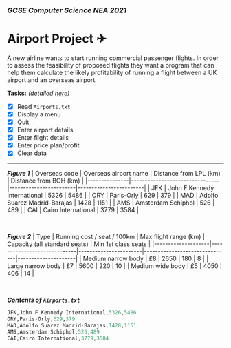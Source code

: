 ### *GCSE Computer Science NEA 2021*
# Airport Project ✈

A new airline wants to start running commercial passenger flights. In order to assess the feasibility of proposed flights they want a program that can help them calculate the likely profitability of running a flight between a UK airport and an overseas airport.

**Tasks:** *(detailed [here](./Airport%20Project.pdf))*

- [x] Read `Airports.txt`
- [x] Display a menu
- [x] Quit
- [x] Enter airport details
- [x] Enter flight details
- [x] Enter price plan/profit
- [x] Clear data

---

***Figure 1***
| Overseas code | Overseas airport name          | Distance from LPL (km) | Distance from BOH (km) |
|---------------|--------------------------------|------------------------|------------------------|
| JFK           | John F Kennedy   International | 5326                   | 5486                   |
| ORY           | Paris-Orly                     | 629                    | 379                    |
| MAD           | Adolfo Suarez   Madrid-Barajas | 1428                   | 1151                   |
| AMS           | Amsterdam Schiphol             | 526                    | 489                    |
| CAI           | Cairo   International          | 3779                   | 3584                   |

<br>

***Figure 2***
| Type               | Running cost / seat / 100km | Max flight range (km) | Capacity (all standard seats) | Min 1st class seats |
|--------------------|-----------------------------|-----------------------|-------------------------------|---------------------|
| Medium narrow body | £8                          | 2650                  | 180                           | 8                   |
| Large narrow body  | £7                          | 5600                  | 220                           | 10                  |
| Medium wide body   | £5                          | 4050                  | 406                           | 14                  |

<br>

***Contents of `Airports.txt`***

```py
JFK,John F Kennedy International,5326,5486
ORY,Paris-Orly,629,379
MAD,Adolfo Suarez Madrid-Barajas,1428,1151
AMS,Amsterdam Schiphol,526,489
CAI,Cairo International,3779,3584
```
